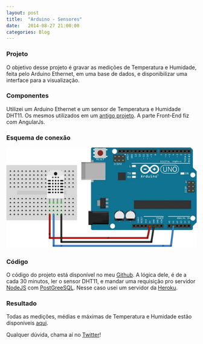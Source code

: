 ```yaml
---
layout: post
title:  "Arduino - Sensores"
date:   2014-08-27 21:00:00
categories: Blog
---
```


<h3>Projeto</h3>
O objetivo desse projeto é gravar as medições de Temperatura e Humidade, feita pelo Arduino Ethernet, em uma base de dados, e disponibilizar uma interface para a visualização.

<h3>Componentes</h3>
Utilizei um Arduino Ethernet e um sensor de Temperatura e Humidade DHT11. Os mesmos utilizados em um <a href="/blog/2014/01/26/sensor-dht11.html" target="_blank">antigo projeto</a>. A parte Front-End fiz com AngularJs.

<h3>Esquema de conexão</h3>
<img src="/img/posts/esquemaSensorDTH11.jpg"/>

<h3>Código</h3>
O código do projeto está disponível no meu <a href="https://github.com/FabricioRonchi/arduino" target="blank">Github</a>. A lógica dele, é de a cada 30 minutos, ler o sensor DHT11, e mandar uma requisição pro servidor <a href="http://nodejs.org/" target="blank">NodeJS</a> com <a href="http://www.postgresql.org/" target="blank">PostGreeSQL</a>. Nesse caso usei um servidor da <a href="https://www.heroku.com/" target="blank">Heroku</a>.

<h3>Resultado</h3>
Todas as medições, médias e máximas de Temperatura e Humidade estão disponíveis <a href="http://fabricioronchi.com/arduino/" target="blank">aqui</a>. 

Qualquer dúvida, chama aí no <a href="https://twitter.com/realronchi" target="blank">Twitter</a>!
